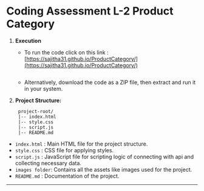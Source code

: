 # Coding Assessment L-2 Product Category 

1. **Execution**
   - To run the code click on this link : [https://sajitha31.github.io/ProductCategory/](https://sajitha31.github.io/ProductCategory/)
     ```
   - Alternatively, download the code as a ZIP file, then extract and run it in your system.

2. **Project Structure:**

        project-root/
        |-- index.html
        |-- style.css
        |-- script.js
        |-- README.md
- `index.html`    : Main HTML file for the project structure.
- `style.css`     : CSS file for applying styles.
- `script.js`     : JavaScript file for scripting logic of connecting with api and collecting necessary data.
- `images folder`: Contains all the assets like images used for the project.
- `README.md`     : Documentation of the project.

---

